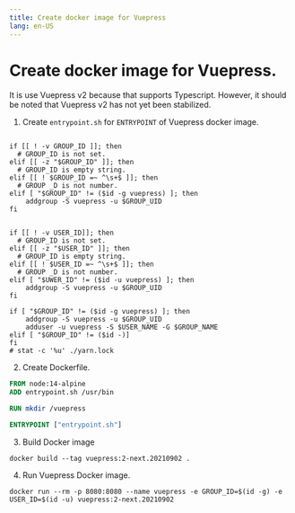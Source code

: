 ```yaml
---
title: Create docker image for Vuepress
lang: en-US
---
```

# Create docker image for Vuepress.
It is use Vuepress v2 because that supports Typescript. However, it should be noted that Vuepress v2 has not yet been
stabilized.

1. Create ```entrypoint.sh``` for ```ENTRYPOINT``` of Vuepress docker image.

```shell

if [[ ! -v GROUP_ID ]]; then
  # GROUP_ID is not set.
elif [[ -z "$GROUP_ID" ]]; then
  # GROUP_ID is empty string.
elif [[ ! $GROUP_ID =~ ^\s+$ ]]; then
  # GROUP _D is not number.
elif [ "$GROUP_ID" != ($id -g vuepress) ]; then
    addgroup -S vuepress -u $GROUP_UID
fi


if [[ ! -v USER_ID]]; then
  # GROUP_ID is not set.
elif [[ -z "$USER_ID" ]]; then
  # GROUP_ID is empty string.
elif [[ ! $USER_ID =~ ^\s+$ ]]; then
  # GROUP _D is not number.
elif [ "$UWER_ID" != ($id -u vuepress) ]; then
    addgroup -S vuepress -u $GROUP_UID
fi

if [ "$GROUP_ID" != ($id -g vuepress) ]; then
    addgroup -S vuepress -u $GROUP_UID
    adduser -u vuepress -S $USER_NAME -G $GROUP_NAME
elif [ "$GROUP_ID" != ($id -)]
fi 
# stat -c '%u' ./yarn.lock 
```

2. Create Dockerfile.

```Dockerfile
FROM node:14-alpine
ADD entrypoint.sh /usr/bin

RUN mkdir /vuepress

ENTRYPOINT ["entrypoint.sh"]
```

3. Build Docker image

```shell
docker build --tag vuepress:2-next.20210902 .
```

4. Run Vuepress Docker image.

```shell
docker run --rm -p 8080:8080 --name vuepress -e GROUP_ID=$(id -g) -e USER_ID=$(id -u) vuepress:2-next.20210902
```

